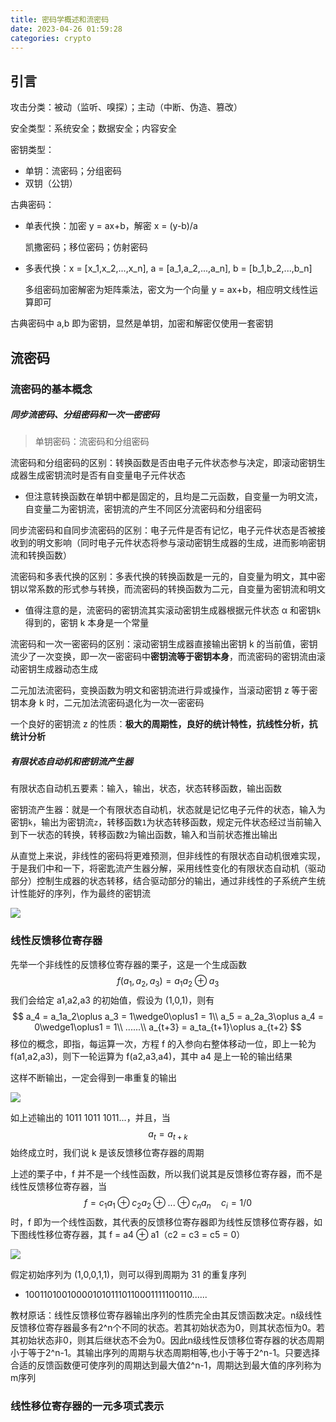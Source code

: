 ```yaml
---
title: 密码学概述和流密码
date: 2023-04-26 01:59:28
categories: crypto
---
```


## 引言

攻击分类：被动（监听、嗅探）；主动（中断、伪造、篡改）

安全类型：系统安全；数据安全；内容安全

密钥类型：

- 单钥：流密码；分组密码
- 双钥（公钥）

古典密码：

- 单表代换：加密 y = ax+b，解密 x = (y-b)/a

  凯撒密码；移位密码；仿射密码

- 多表代换：x = [x_1,x_2,...,x_n], a = [a_1,a_2,...,a_n], b = [b_1,b_2,...,b_n]

  多组密码加密解密为矩阵乘法，密文为一个向量 y = ax+b，相应明文线性运算即可

古典密码中 a,b 即为密钥，显然是单钥，加密和解密仅使用一套密钥

## 流密码

### 流密码的基本概念

##### 同步流密码、分组密码和一次一密密码

> 单钥密码：流密码和分组密码

流密码和分组密码的区别：转换函数是否由电子元件状态参与决定，即滚动密钥生成器生成密钥流时是否有自变量电子元件状态

- 但注意转换函数在单钥中都是固定的，且均是二元函数，自变量一为明文流，自变量二为密钥流，密钥流的产生不同区分流密码和分组密码

同步流密码和自同步流密码的区别：电子元件是否有记忆，电子元件状态是否被接收到的明文影响（同时电子元件状态将参与滚动密钥生成器的生成，进而影响密钥流和转换函数）

流密码和多表代换的区别：多表代换的转换函数是一元的，自变量为明文，其中密钥以常系数的形式参与转换，而流密码的转换函数为二元，自变量为密钥流和明文

- 值得注意的是，流密码的密钥流其实滚动密钥生成器根据元件状态 α 和密钥`k`得到的，密钥 k 本身是一个常量

流密码和一次一密密码的区别：滚动密钥生成器直接输出密钥 k 的当前值，密钥流少了一次变换，即一次一密密码中**密钥流等于密钥本身**，而流密码的密钥流由滚动密钥生成器动态生成

二元加法流密码，变换函数为明文和密钥流进行异或操作，当滚动密钥 z 等于密钥本身 k 时，二元加法流密码退化为一次一密密码

一个良好的密钥流 z 的性质：**极大的周期性，良好的统计特性，抗线性分析，抗统计分析**

##### 有限状态自动机和密钥流产生器

有限状态自动机五要素：输入，输出，状态，状态转移函数，输出函数

密钥流产生器：就是一个有限状态自动机，状态就是记忆电子元件的状态，输入为密钥`k`，输出为密钥流`z`，转移函数`1`为状态转移函数，规定元件状态经过当前输入到下一状态的转换，转移函数`2`为输出函数，输入和当前状态推出输出

从直觉上来说，非线性的密码将更难预测，但非线性的有限状态自动机很难实现，于是我们中和一下，将密匙流产生器分解，采用线性变化的有限状态自动机（驱动部分）控制生成器的状态转移，结合驱动部分的输出，通过非线性的子系统产生统计性能好的序列，作为最终的密钥流

<img src="/img/assets/producer.png">

### 线性反馈移位寄存器

先举一个非线性的反馈移位寄存器的栗子，这是一个生成函数
$$
f(a_1,a_2,a_3) = a_1a_2\oplus a_3
$$
我们会给定 a1,a2,a3 的初始值，假设为 (1,0,1)，则有
$$
a_4 = a_1a_2\oplus a_3 = 1\wedge0\oplus1 = 1\\
a_5 = a_2a_3\oplus a_4 = 0\wedge1\oplus1 = 1\\
......\\
a_{t+3} = a_ta_{t+1}\oplus a_{t+2}
$$
移位的概念，即指，每运算一次，方程 f 的入参向右整体移动一位，即上一轮为 f(a1,a2,a3)，则下一轮运算为 f(a2,a3,a4)，其中 a4 是上一轮的输出结果

这样不断输出，一定会得到一串重复的输出

<img src="/img/assets/FSR.png">

如上述输出的 1011 1011 1011...，并且，当
$$
a_t = a_{t+k}
$$
始终成立时，我们说 k 是该反馈移位寄存器的周期

上述的栗子中，f 并不是一个线性函数，所以我们说其是反馈移位寄存器，而不是线性反馈移位寄存器，当
$$
f = c_1a_1\oplus c_2a_2 \oplus...\oplus c_na_n\quad c_i = 1/0
$$
时，f 即为一个线性函数，其代表的反馈移位寄存器即为线性反馈移位寄存器，如下图线性移位寄存器，其 f = a4 ⊕ a1（c2 = c3 = c5 = 0）

<img src="/img/assets/LFSR.png">

假定初始序列为 (1,0,0,1,1)，则可以得到周期为 31 的重复序列

- 1001101001000010101110110001111100110......

教材原话：线性反馈移位寄存器输出序列的性质完全由其反馈函数决定。n级线性反馈移位寄存器最多有2^n个不同的状态。若其初始状态为0，则其状态恒为0。若其初始状态非0，则其后继状态不会为0。因此n级线性反馈移位寄存器的状态周期小于等于2^n-1。其输出序列的周期与状态周期相等,也小于等于2^n-1。只要选择合适的反馈函数便可使序列的周期达到最大值2^n-1，周期达到最大值的序列称为m序列

### 线性移位寄存器的一元多项式表示

